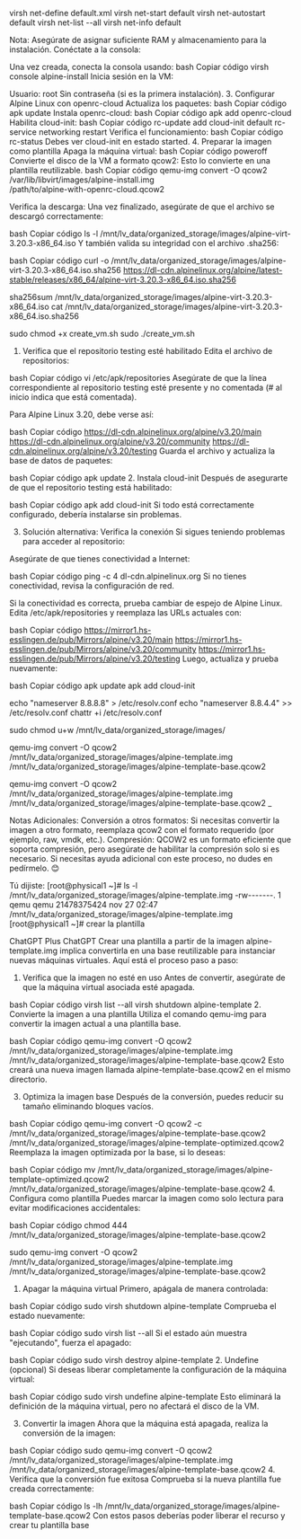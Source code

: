


virsh net-define default.xml
virsh net-start default
virsh net-autostart default
virsh net-list --all
virsh net-info default



Nota: Asegúrate de asignar suficiente RAM y almacenamiento para la instalación.
Conéctate a la consola:

Una vez creada, conecta la consola usando:
bash
Copiar código
virsh console alpine-install
Inicia sesión en la VM:

Usuario: root
Sin contraseña (si es la primera instalación).
3. Configurar Alpine Linux con openrc-cloud
Actualiza los paquetes:
bash
Copiar código
apk update
Instala openrc-cloud:
bash
Copiar código
apk add openrc-cloud
Habilita cloud-init:
bash
Copiar código
rc-update add cloud-init default
rc-service networking restart
Verifica el funcionamiento:
bash
Copiar código
rc-status
Debes ver cloud-init en estado started.
4. Preparar la imagen como plantilla
Apaga la máquina virtual:
bash
Copiar código
poweroff
Convierte el disco de la VM a formato qcow2:
Esto lo convierte en una plantilla reutilizable.
bash
Copiar código
qemu-img convert -O qcow2 \
  /var/lib/libvirt/images/alpine-install.img \
  /path/to/alpine-with-openrc-cloud.qcow2


Verifica la descarga:
Una vez finalizado, asegúrate de que el archivo se descargó correctamente:

bash
Copiar código
ls -l /mnt/lv_data/organized_storage/images/alpine-virt-3.20.3-x86_64.iso
Y también valida su integridad con el archivo .sha256:

bash
Copiar código
curl -o /mnt/lv_data/organized_storage/images/alpine-virt-3.20.3-x86_64.iso.sha256 https://dl-cdn.alpinelinux.org/alpine/latest-stable/releases/x86_64/alpine-virt-3.20.3-x86_64.iso.sha256

sha256sum /mnt/lv_data/organized_storage/images/alpine-virt-3.20.3-x86_64.iso
cat /mnt/lv_data/organized_storage/images/alpine-virt-3.20.3-x86_64.iso.sha256


sudo chmod +x create_vm.sh
sudo ./create_vm.sh


1. Verifica que el repositorio testing esté habilitado
Edita el archivo de repositorios:

bash
Copiar código
vi /etc/apk/repositories
Asegúrate de que la línea correspondiente al repositorio testing esté presente y no comentada (# al inicio indica que está comentada).

Para Alpine Linux 3.20, debe verse así:

bash
Copiar código
https://dl-cdn.alpinelinux.org/alpine/v3.20/main
https://dl-cdn.alpinelinux.org/alpine/v3.20/community
https://dl-cdn.alpinelinux.org/alpine/v3.20/testing
Guarda el archivo y actualiza la base de datos de paquetes:

bash
Copiar código
apk update
2. Instala cloud-init
Después de asegurarte de que el repositorio testing está habilitado:

bash
Copiar código
apk add cloud-init
Si todo está correctamente configurado, debería instalarse sin problemas.

3. Solución alternativa: Verifica la conexión
Si sigues teniendo problemas para acceder al repositorio:

Asegúrate de que tienes conectividad a Internet:

bash
Copiar código
ping -c 4 dl-cdn.alpinelinux.org
Si no tienes conectividad, revisa la configuración de red.

Si la conectividad es correcta, prueba cambiar de espejo de Alpine Linux. Edita /etc/apk/repositories y reemplaza las URLs actuales con:

bash
Copiar código
https://mirror1.hs-esslingen.de/pub/Mirrors/alpine/v3.20/main
https://mirror1.hs-esslingen.de/pub/Mirrors/alpine/v3.20/community
https://mirror1.hs-esslingen.de/pub/Mirrors/alpine/v3.20/testing
Luego, actualiza y prueba nuevamente:

bash
Copiar código
apk update
apk add cloud-init


echo "nameserver 8.8.8.8" > /etc/resolv.conf
echo "nameserver 8.8.4.4" >> /etc/resolv.conf
chattr +i /etc/resolv.conf

sudo chmod u+w /mnt/lv_data/organized_storage/images/


qemu-img convert -O qcow2 /mnt/lv_data/organized_storage/images/alpine-template.img /mnt/lv_data/organized_storage/images/alpine-template-base.qcow2

qemu-img convert -O qcow2 /mnt/lv_data/organized_storage/images/alpine-template.img /mnt/lv_data/organized_storage/images/alpine-template-base.qcow2
_


Notas Adicionales:
Conversión a otros formatos: Si necesitas convertir la imagen a otro formato, reemplaza qcow2 con el formato requerido (por ejemplo, raw, vmdk, etc.).
Compresión: QCOW2 es un formato eficiente que soporta compresión, pero asegúrate de habilitar la compresión solo si es necesario.
Si necesitas ayuda adicional con este proceso, no dudes en pedírmelo. 😊





Tú dijiste:
[root@physical1 ~]# ls -l /mnt/lv_data/organized_storage/images/alpine-template.img
-rw-------. 1 qemu qemu 21478375424 nov 27 02:47 /mnt/lv_data/organized_storage/images/alpine-template.img
[root@physical1 ~]#  crear la plantilla  

ChatGPT Plus
ChatGPT
Crear una plantilla a partir de la imagen alpine-template.img implica convertirla en una base reutilizable para instanciar nuevas máquinas virtuales. Aquí está el proceso paso a paso:

1. Verifica que la imagen no esté en uso
Antes de convertir, asegúrate de que la máquina virtual asociada esté apagada.

bash
Copiar código
virsh list --all
virsh shutdown alpine-template
2. Convierte la imagen a una plantilla
Utiliza el comando qemu-img para convertir la imagen actual a una plantilla base.

bash
Copiar código
qemu-img convert -O qcow2 \
  /mnt/lv_data/organized_storage/images/alpine-template.img \
  /mnt/lv_data/organized_storage/images/alpine-template-base.qcow2
Esto creará una nueva imagen llamada alpine-template-base.qcow2 en el mismo directorio.

3. Optimiza la imagen base
Después de la conversión, puedes reducir su tamaño eliminando bloques vacíos.

bash
Copiar código
qemu-img convert -O qcow2 -c \
  /mnt/lv_data/organized_storage/images/alpine-template-base.qcow2 \
  /mnt/lv_data/organized_storage/images/alpine-template-optimized.qcow2
Reemplaza la imagen optimizada por la base, si lo deseas:

bash
Copiar código
mv /mnt/lv_data/organized_storage/images/alpine-template-optimized.qcow2 \
   /mnt/lv_data/organized_storage/images/alpine-template-base.qcow2
4. Configura como plantilla
Puedes marcar la imagen como solo lectura para evitar modificaciones accidentales:

bash
Copiar código
chmod 444 /mnt/lv_data/organized_storage/images/alpine-template-base.qcow2



sudo qemu-img convert -O qcow2 /mnt/lv_data/organized_storage/images/alpine-template.img /mnt/lv_data/organized_storage/images/alpine-template-base.qcow2


1. Apagar la máquina virtual
Primero, apágala de manera controlada:

bash
Copiar código
sudo virsh shutdown alpine-template
Comprueba el estado nuevamente:

bash
Copiar código
sudo virsh list --all
Si el estado aún muestra "ejecutando", fuerza el apagado:

bash
Copiar código
sudo virsh destroy alpine-template
2. Undefine (opcional)
Si deseas liberar completamente la configuración de la máquina virtual:

bash
Copiar código
sudo virsh undefine alpine-template
Esto eliminará la definición de la máquina virtual, pero no afectará el disco de la VM.

3. Convertir la imagen
Ahora que la máquina está apagada, realiza la conversión de la imagen:

bash
Copiar código
sudo qemu-img convert -O qcow2 /mnt/lv_data/organized_storage/images/alpine-template.img /mnt/lv_data/organized_storage/images/alpine-template-base.qcow2
4. Verifica que la conversión fue exitosa
Comprueba si la nueva plantilla fue creada correctamente:

bash
Copiar código
ls -lh /mnt/lv_data/organized_storage/images/alpine-template-base.qcow2
Con estos pasos deberías poder liberar el recurso y crear tu plantilla base